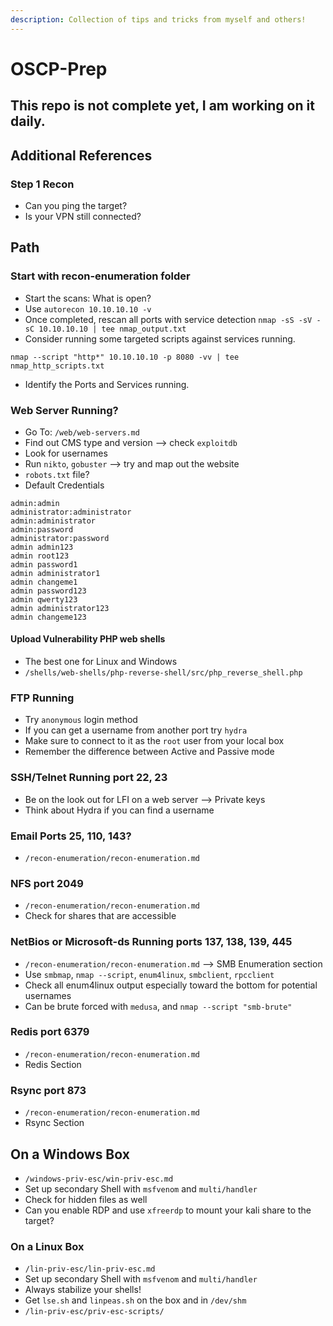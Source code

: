 ```yaml
---
description: Collection of tips and tricks from myself and others!
---
```


# OSCP-Prep

## This repo is not complete yet, I am working on it daily.

## Additional References

### Step 1 Recon

* Can you ping the target?
* Is your VPN still connected?

## Path

### Start with recon-enumeration folder

* Start the scans: What is open?
* Use `autorecon 10.10.10.10 -v`
* Once completed, rescan all ports with service detection `nmap -sS -sV -sC 10.10.10.10 | tee nmap_output.txt`
* Consider running some targeted scripts against services running.

```
nmap --script "http*" 10.10.10.10 -p 8080 -vv | tee nmap_http_scripts.txt
```

* Identify the Ports and Services running.

### Web Server Running?

* Go To: `/web/web-servers.md`
* Find out CMS type and version --> check `exploitdb`
* Look for usernames
* Run `nikto`, `gobuster` --> try and map out the website
* `robots.txt` file?
* Default Credentials

```
admin:admin
administrator:administrator
admin:administrator
admin:password
administrator:password
admin admin123
admin root123
admin password1
admin administrator1
admin changeme1
admin password123
admin qwerty123
admin administrator123
admin changeme123
```

#### Upload Vulnerability PHP web shells

* The best one for Linux and Windows
* `/shells/web-shells/php-reverse-shell/src/php_reverse_shell.php`

### FTP Running

* Try `anonymous` login method
* If you can get a username from another port try `hydra`
* Make sure to connect to it as the `root` user from your local box
* Remember the difference between Active and Passive mode

### SSH/Telnet Running port 22, 23

* Be on the look out for LFI on a web server --> Private keys
* Think about Hydra if you can find a username

### Email Ports 25, 110, 143?

* `/recon-enumeration/recon-enumeration.md`

### NFS port 2049

* `/recon-enumeration/recon-enumeration.md`
* Check for shares that are accessible

### NetBios or Microsoft-ds Running ports 137, 138, 139, 445

* `/recon-enumeration/recon-enumeration.md` --> SMB Enumeration section
* Use `smbmap`, `nmap --script`, `enum4linux`, `smbclient`, `rpcclient`
* Check all enum4linux output especially toward the bottom for potential usernames
* Can be brute forced with `medusa`, and `nmap --script "smb-brute"`

### Redis port 6379

* `/recon-enumeration/recon-enumeration.md`
* Redis Section

### Rsync port 873

* `/recon-enumeration/recon-enumeration.md`
* Rsync Section

## On a Windows Box

* `/windows-priv-esc/win-priv-esc.md`
* Set up secondary Shell with `msfvenom` and `multi/handler`
* Check for hidden files as well
* Can you enable RDP and use `xfreerdp` to mount your kali share to the target?

### On a Linux Box

* `/lin-priv-esc/lin-priv-esc.md`
* Set up secondary Shell with `msfvenom` and `multi/handler`
* Always stabilize your shells!
* Get `lse.sh` and `linpeas.sh` on the box and in `/dev/shm`
* `/lin-priv-esc/priv-esc-scripts/`
